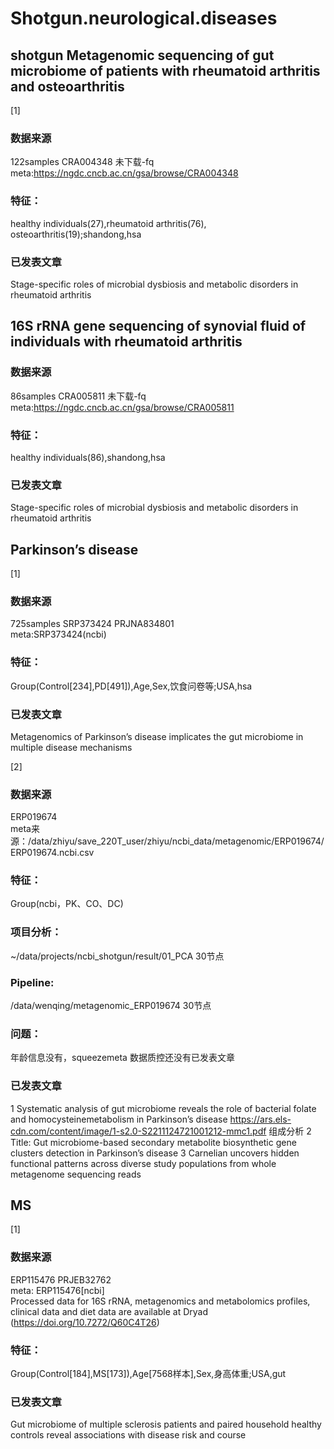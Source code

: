 # Shotgun.neurological.diseases
 

## shotgun Metagenomic sequencing of gut microbiome of patients with rheumatoid arthritis and osteoarthritis
[1]  
### 数据来源  
122samples CRA004348  未下载-fq  
meta:https://ngdc.cncb.ac.cn/gsa/browse/CRA004348  
### 特征：
healthy individuals(27),rheumatoid arthritis(76), osteoarthritis(19);shandong,hsa
### 已发表文章
Stage-specific roles of microbial dysbiosis and metabolic disorders in rheumatoid arthritis   

## 16S rRNA gene sequencing of synovial fluid of individuals with rheumatoid arthritis
### 数据来源  
86samples CRA005811  未下载-fq  
meta:https://ngdc.cncb.ac.cn/gsa/browse/CRA005811  
### 特征：
healthy individuals(86),shandong,hsa
### 已发表文章
Stage-specific roles of microbial dysbiosis and metabolic disorders in rheumatoid arthritis 



## Parkinson’s disease
[1]
### 数据来源  
725samples SRP373424 PRJNA834801  
meta:SRP373424(ncbi)
### 特征：
Group(Control[234],PD[491]),Age,Sex,饮食问卷等;USA,hsa  
### 已发表文章
Metagenomics of Parkinson’s disease implicates the gut microbiome in multiple disease mechanisms  

[2]
### 数据来源
ERP019674  
meta来源：/data/zhiyu/save_220T_user/zhiyu/ncbi_data/metagenomic/ERP019674/ERP019674.ncbi.csv
### 特征：
Group(ncbi，PK、CO、DC)
### 项目分析：
~/data/projects/ncbi_shotgun/result/01_PCA 30节点
### Pipeline:   
/data/wenqing/metagenomic_ERP019674 30节点
### 问题：
年龄信息没有，squeezemeta 数据质控还没有已发表文章  
### 已发表文章
 1 Systematic analysis of gut microbiome reveals the role of bacterial folate and homocysteinemetabolism in Parkinson’s disease    https://ars.els-cdn.com/content/image/1-s2.0-S2211124721001212-mmc1.pdf 组成分析 
2 Title: Gut microbiome-based secondary metabolite biosynthetic gene clusters detection in Parkinson’s disease 
3 Carnelian uncovers hidden functional patterns across diverse study populations from whole metagenome sequencing reads

## MS
[1]
### 数据来源  
ERP115476  PRJEB32762  
meta: ERP115476[ncbi]  
Processed data for 16S rRNA, metagenomics and metabolomics profiles, clinical data and diet data are available at Dryad (https://doi.org/10.7272/Q60C4T26)
### 特征：
Group(Control[184],MS[173]),Age[7568样本],Sex,身高体重;USA,gut
### 已发表文章
Gut microbiome of multiple sclerosis patients and paired household healthy controls reveal associations with disease risk and course
